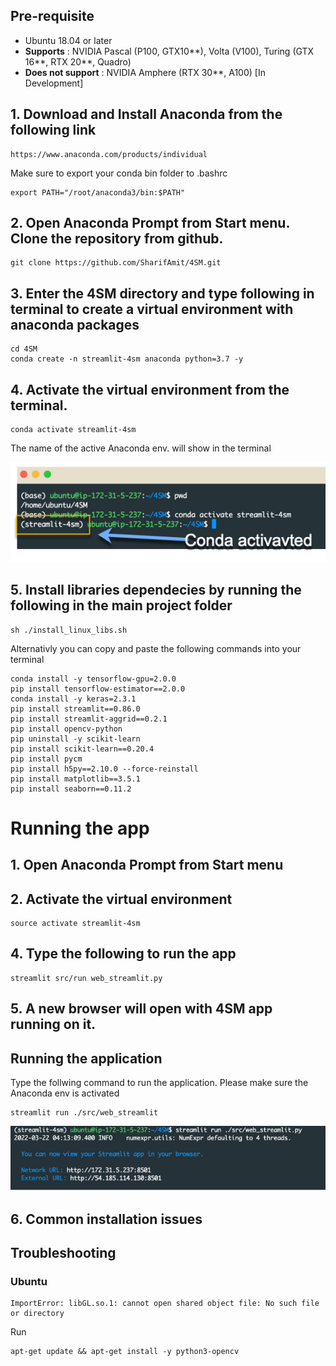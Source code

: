 ## Pre-requisite
- Ubuntu 18.04 or later
- **Supports** : NVIDIA Pascal (P100, GTX10**), Volta (V100), Turing (GTX 16**, RTX 20**, Quadro)
- **Does not support** : NVIDIA Amphere (RTX 30**, A100) [In Development]

## 1. Download and Install Anaconda from the following link

```
https://www.anaconda.com/products/individual
```
Make sure to export your conda bin folder to .bashrc
```
export PATH="/root/anaconda3/bin:$PATH"
```

## 2. Open Anaconda Prompt from Start menu. Clone the repository from github. 
```
git clone https://github.com/SharifAmit/4SM.git
```

## 3. Enter the 4SM directory and type following in terminal to create a virtual environment with anaconda packages
```
cd 4SM
conda create -n streamlit-4sm anaconda python=3.7 -y
```
## 4. Activate the virtual environment from the terminal.
```
conda activate streamlit-4sm
```
The name of the active Anaconda env. will show in the terminal

![](linux_guide/activate_conda.png)


## 5. Install libraries dependecies by running the following in the main project folder
```
sh ./install_linux_libs.sh
```

Alternativly you can copy and paste the following commands into your terminal
 
```
conda install -y tensorflow-gpu=2.0.0
pip install tensorflow-estimator==2.0.0
conda install -y keras=2.3.1
pip install streamlit==0.86.0
pip install streamlit-aggrid==0.2.1
pip install opencv-python
pip uninstall -y scikit-learn
pip install scikit-learn==0.20.4
pip install pycm
pip install h5py==2.10.0 --force-reinstall
pip install matplotlib==3.5.1
pip install seaborn==0.11.2
```

# Running the app

## 1. Open Anaconda Prompt from Start menu 

## 2. Activate the virtual environment
```
source activate streamlit-4sm
```
## 4. Type the following to run the app
```
streamlit src/run web_streamlit.py
```
## 5. A new browser will open with 4SM app running on it. 

## Running the application

Type the follwing command to run the application. Please make sure the Anaconda env is activated

```
streamlit run ./src/web_streamlit 
```
![](docs/linux_guide/streamlit.png)


## 6. Common installation issues

## Troubleshooting
### Ubuntu
```
ImportError: libGL.so.1: cannot open shared object file: No such file or directory
```
Run
```
apt-get update && apt-get install -y python3-opencv
```


